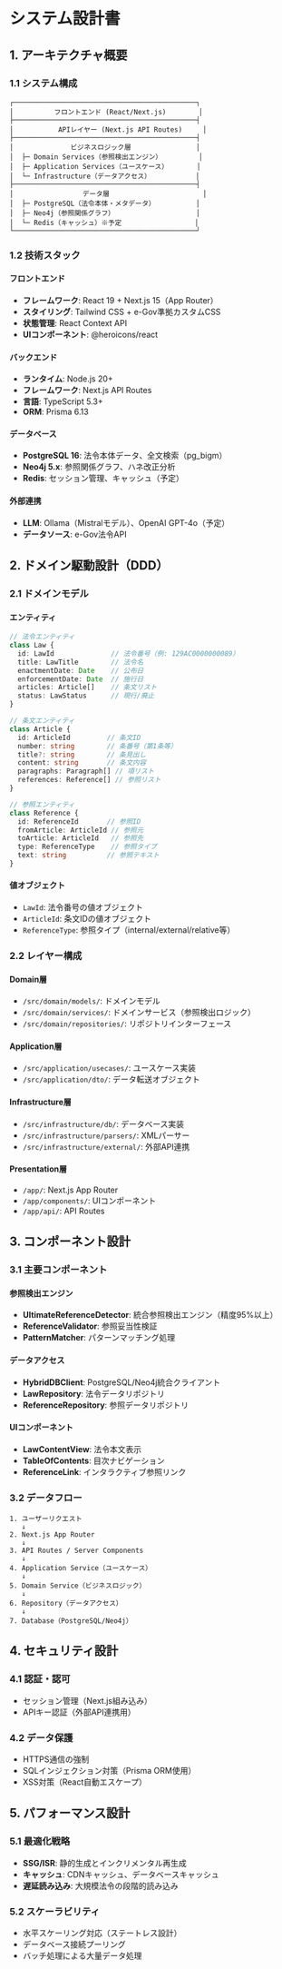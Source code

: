 # システム設計書

## 1. アーキテクチャ概要

### 1.1 システム構成
```
┌─────────────────────────────────────────────┐
│          フロントエンド (React/Next.js)        │
├─────────────────────────────────────────────┤
│           APIレイヤー (Next.js API Routes)     │
├─────────────────────────────────────────────┤
│              ビジネスロジック層                │
│  ├─ Domain Services（参照検出エンジン）         │
│  ├─ Application Services（ユースケース）       │
│  └─ Infrastructure（データアクセス）           │
├─────────────────────────────────────────────┤
│                 データ層                       │
│  ├─ PostgreSQL（法令本体・メタデータ）          │
│  ├─ Neo4j（参照関係グラフ）                    │
│  └─ Redis（キャッシュ）※予定                  │
└─────────────────────────────────────────────┘
```

### 1.2 技術スタック

#### フロントエンド
- **フレームワーク**: React 19 + Next.js 15（App Router）
- **スタイリング**: Tailwind CSS + e-Gov準拠カスタムCSS
- **状態管理**: React Context API
- **UIコンポーネント**: @heroicons/react

#### バックエンド
- **ランタイム**: Node.js 20+
- **フレームワーク**: Next.js API Routes
- **言語**: TypeScript 5.3+
- **ORM**: Prisma 6.13

#### データベース
- **PostgreSQL 16**: 法令本体データ、全文検索（pg_bigm）
- **Neo4j 5.x**: 参照関係グラフ、ハネ改正分析
- **Redis**: セッション管理、キャッシュ（予定）

#### 外部連携
- **LLM**: Ollama（Mistralモデル）、OpenAI GPT-4o（予定）
- **データソース**: e-Gov法令API

## 2. ドメイン駆動設計（DDD）

### 2.1 ドメインモデル

#### エンティティ
```typescript
// 法令エンティティ
class Law {
  id: LawId              // 法令番号（例: 129AC0000000089）
  title: LawTitle        // 法令名
  enactmentDate: Date    // 公布日
  enforcementDate: Date  // 施行日
  articles: Article[]    // 条文リスト
  status: LawStatus      // 現行/廃止
}

// 条文エンティティ
class Article {
  id: ArticleId         // 条文ID
  number: string        // 条番号（第1条等）
  title?: string        // 条見出し
  content: string       // 条文内容
  paragraphs: Paragraph[] // 項リスト
  references: Reference[] // 参照リスト
}

// 参照エンティティ
class Reference {
  id: ReferenceId       // 参照ID
  fromArticle: ArticleId // 参照元
  toArticle: ArticleId   // 参照先
  type: ReferenceType    // 参照タイプ
  text: string          // 参照テキスト
}
```

#### 値オブジェクト
- `LawId`: 法令番号の値オブジェクト
- `ArticleId`: 条文IDの値オブジェクト
- `ReferenceType`: 参照タイプ（internal/external/relative等）

### 2.2 レイヤー構成

#### Domain層
- `/src/domain/models/`: ドメインモデル
- `/src/domain/services/`: ドメインサービス（参照検出ロジック）
- `/src/domain/repositories/`: リポジトリインターフェース

#### Application層
- `/src/application/usecases/`: ユースケース実装
- `/src/application/dto/`: データ転送オブジェクト

#### Infrastructure層
- `/src/infrastructure/db/`: データベース実装
- `/src/infrastructure/parsers/`: XMLパーサー
- `/src/infrastructure/external/`: 外部API連携

#### Presentation層
- `/app/`: Next.js App Router
- `/app/components/`: UIコンポーネント
- `/app/api/`: API Routes

## 3. コンポーネント設計

### 3.1 主要コンポーネント

#### 参照検出エンジン
- **UltimateReferenceDetector**: 統合参照検出エンジン（精度95%以上）
- **ReferenceValidator**: 参照妥当性検証
- **PatternMatcher**: パターンマッチング処理

#### データアクセス
- **HybridDBClient**: PostgreSQL/Neo4j統合クライアント
- **LawRepository**: 法令データリポジトリ
- **ReferenceRepository**: 参照データリポジトリ

#### UIコンポーネント
- **LawContentView**: 法令本文表示
- **TableOfContents**: 目次ナビゲーション
- **ReferenceLink**: インタラクティブ参照リンク

### 3.2 データフロー

```
1. ユーザーリクエスト
   ↓
2. Next.js App Router
   ↓
3. API Routes / Server Components
   ↓
4. Application Service（ユースケース）
   ↓
5. Domain Service（ビジネスロジック）
   ↓
6. Repository（データアクセス）
   ↓
7. Database（PostgreSQL/Neo4j）
```

## 4. セキュリティ設計

### 4.1 認証・認可
- セッション管理（Next.js組み込み）
- APIキー認証（外部API連携用）

### 4.2 データ保護
- HTTPS通信の強制
- SQLインジェクション対策（Prisma ORM使用）
- XSS対策（React自動エスケープ）

## 5. パフォーマンス設計

### 5.1 最適化戦略
- **SSG/ISR**: 静的生成とインクリメンタル再生成
- **キャッシュ**: CDNキャッシュ、データベースキャッシュ
- **遅延読み込み**: 大規模法令の段階的読み込み

### 5.2 スケーラビリティ
- 水平スケーリング対応（ステートレス設計）
- データベース接続プーリング
- バッチ処理による大量データ処理
